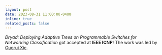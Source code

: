 ```yaml
---
layout: post
date: 2023-08-31 11:00:00-0400
inline: true
related_posts: false
---
```


<i>Dryad: Deploying Adaptive Trees on Programmable Switches for Networking Classification</i> got accepted at <b>IEEE ICNP</b>! The work was led by [Guorui Xie](https://xgr19.github.io/).
